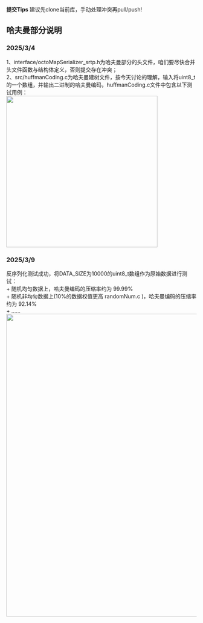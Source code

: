 **提交Tips** 建议先clone当前库，手动处理冲突再pull/push!  

## **哈夫曼部分说明**   
### 2025/3/4  
  1、interface/octoMapSerializer_srtp.h为哈夫曼部分的头文件，咱们要尽快合并头文件函数与结构体定义，否则提交存在冲突；  
  2、src/huffmanCoding.c为哈夫曼建树文件，按今天讨论的理解，输入将uint8_t的一个数组，并输出二进制的哈夫曼编码，huffmanCoding.c文件中包含以下测试用例：  
  <img src="https://github.com/user-attachments/assets/7673ddc6-a56c-4833-8fcb-a74eb80771d0" width="400" />

### 2025/3/9  
  反序列化测试成功，将DATA_SIZE为10000的uint8_t数组作为原始数据进行测试：  
        + 随机均匀数据上，哈夫曼编码的压缩率约为 99.99%  
        + 随机非均匀数据上(10%的数据权值更高 randomNum.c )，哈夫曼编码的压缩率约为 92.14%  
        + ......  
  <img src="https://github.com/user-attachments/assets/e5474c35-ca03-4931-ab70-686647150e1d" width="800" />
